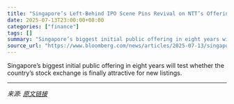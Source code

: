 ```yaml
---
title: "Singapore’s Left-Behind IPO Scene Pins Revival on NTT’s Offering"
date: 2025-07-13T23:00:00+08:00
categories: ["finance"]
tags: []
summary: "Singapore’s biggest initial public offering in eight years will test whether the country’s stock exchange is finally attractive for new listings."
source_url: "https://www.bloomberg.com/news/articles/2025-07-13/singapore-s-left-behind-ipo-scene-pins-revival-on-ntt-s-offering"
---
```


Singapore’s biggest initial public offering in eight years will test whether the country’s stock exchange is finally attractive for new listings.

---

*来源: [原文链接](https://www.bloomberg.com/news/articles/2025-07-13/singapore-s-left-behind-ipo-scene-pins-revival-on-ntt-s-offering)*
